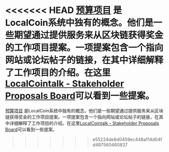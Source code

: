 <<<<<<< HEAD
[预算项目](introduction/workers) 是LocalCoin系统中独有的概念。他们是一些期望通过提供服务来从区块链获得奖金的工作项目提案。一项提案包含一个指向网站或论坛帖子的链接，在其中详细解释了工作项目的介绍。在这里[LocalCointalk - Stakeholder Proposals Board](https://localcointalk.org/index.php/board,75.0.html)可以看到一些提案。
=======
[预算项目](introduction/workers) 是LocalCoin系统中独有的概念。他们是一些期望通过提供服务来从区块链获得奖金的工作项目提案。一项提案包含一个指向网站或论坛帖子的链接，在其中详细解释了工作项目的介绍。在这里[LocalCointalk - Stakeholder Proposals Board](https://bocalcointalk.org/index.php/board,75.0.html)可以看到一些提案。
>>>>>>> e55224de8d0459ec448a114d04fd487560460837
